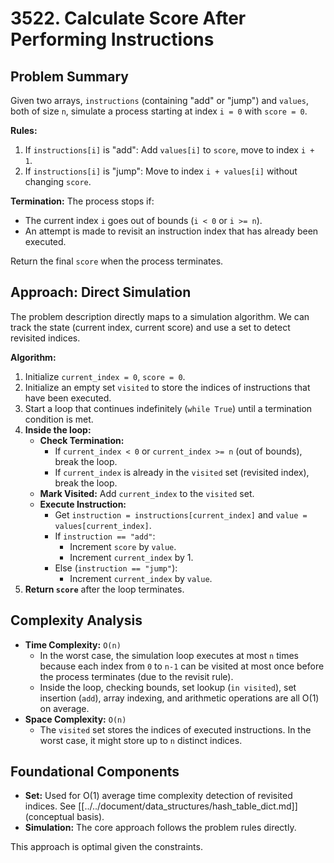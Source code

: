 # 3522. Calculate Score After Performing Instructions

## Problem Summary

Given two arrays, `instructions` (containing "add" or "jump") and `values`, both of size `n`, simulate a process starting at index `i = 0` with `score = 0`.

**Rules:**
1.  If `instructions[i]` is "add": Add `values[i]` to `score`, move to index `i + 1`.
2.  If `instructions[i]` is "jump": Move to index `i + values[i]` without changing `score`.

**Termination:** The process stops if:
*   The current index `i` goes out of bounds (`i < 0` or `i >= n`).
*   An attempt is made to revisit an instruction index that has already been executed.

Return the final `score` when the process terminates.

## Approach: Direct Simulation

The problem description directly maps to a simulation algorithm. We can track the state (current index, current score) and use a set to detect revisited indices.

**Algorithm:**

1.  Initialize `current_index = 0`, `score = 0`.
2.  Initialize an empty set `visited` to store the indices of instructions that have been executed.
3.  Start a loop that continues indefinitely (`while True`) until a termination condition is met.
4.  **Inside the loop:**
    *   **Check Termination:**
        *   If `current_index < 0` or `current_index >= n` (out of bounds), break the loop.
        *   If `current_index` is already in the `visited` set (revisited index), break the loop.
    *   **Mark Visited:** Add `current_index` to the `visited` set.
    *   **Execute Instruction:**
        *   Get `instruction = instructions[current_index]` and `value = values[current_index]`.
        *   If `instruction == "add"`:
            *   Increment `score` by `value`.
            *   Increment `current_index` by 1.
        *   Else (`instruction == "jump"`):
            *   Increment `current_index` by `value`.
5.  **Return `score`** after the loop terminates.

## Complexity Analysis

*   **Time Complexity:** `O(n)`
    *   In the worst case, the simulation loop executes at most `n` times because each index from `0` to `n-1` can be visited at most once before the process terminates (due to the revisit rule).
    *   Inside the loop, checking bounds, set lookup (`in visited`), set insertion (`add`), array indexing, and arithmetic operations are all O(1) on average.
*   **Space Complexity:** `O(n)`
    *   The `visited` set stores the indices of executed instructions. In the worst case, it might store up to `n` distinct indices.

## Foundational Components

*   **Set:** Used for O(1) average time complexity detection of revisited indices. See [[../../document/data_structures/hash_table_dict.md]] (conceptual basis).
*   **Simulation:** The core approach follows the problem rules directly.

This approach is optimal given the constraints. 